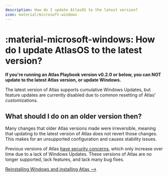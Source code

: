 ```yaml
---
description: How do I update AtlasOS to the latest version?
icon: material/microsoft-windows
---
```


# :material-microsoft-windows: How do I update AtlasOS to the latest version?

**If you're running an Atlas Playbook version v0.2.0 or below, you can NOT update to the latest Atlas version, or update Windows.**

The latest version of Atlas supports cumulative Windows Updates, but feature updates are currently disabled due to common resetting of Atlas' customizations.

## What should I do on an older version then?

Many changes that older Atlas versions made were irreversible, meaning that updating to the latest version of Atlas does not revert those changes. This makes for an unsupported configuration and causes stability issues.

Previous versions of Atlas [have security concerns](atlas-and-security.md#legacy-versions-of-atlas), which only increase over time due to a lack of Windows Updates. These versions of Atlas are no longer supported, lack features, and lack many bug fixes.

[Reinstalling Windows and installing Atlas -->](../../getting-started/installation.md)
